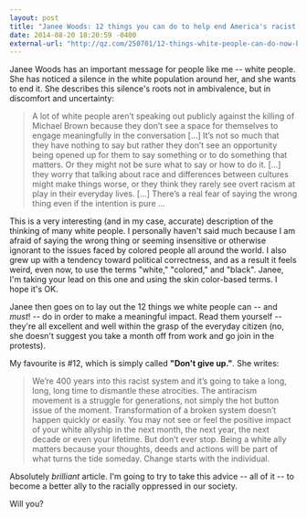 ```yaml
---
layout: post
title: "Janee Woods: 12 things you can do to help end America's racist system"
date: 2014-08-20 18:20:59 -0400
external-url: "http://qz.com/250701/12-things-white-people-can-do-now-because-ferguson/"
---
```


Janee Woods has an important message for people like me -- white people.
She has noticed a silence in the white population around her, and she
wants to end it. She describes this silence's roots not in ambivalence, but
in discomfort and uncertainty:

> A lot of white people aren’t speaking out publicly against the killing of
> Michael Brown because they don’t see a space for themselves to engage
> meaningfully in the conversation [...]  It’s not so much that they have
> nothing to say but rather they don’t see an opportunity being opened up
> for them to say something or to do something that matters. Or they might
> not be sure what to say or how to do it. [...] they worry that talking
> about race and differences between cultures might make things worse, or
> they think they rarely see overt racism at play in their everyday lives.
> [...] There’s a real fear of saying the wrong thing even if the intention
> is pure ...

This is a very interesting (and in my case, accurate) description of the
thinking of many white people. I personally haven't said much because I am
afraid of saying the wrong thing or seeming insensitive or otherwise
ignorant to the issues faced by colored people all around the world. I also
grew up with a tendency toward political correctness, and as a result it
feels weird, even now, to use the terms "white," "colored," and "black".
Janee, I'm taking your lead on this one and using the skin color-based
terms. I hope it's OK.

Janee then goes on to lay out the 12 things we white people can -- and
*must*! --  do in order to make a meaningful impact. Read them yourself --
they're all excellent and well within the grasp of the everyday citizen
(no, she doesn't suggest you take a month off from work and go join in the
protests).

My favourite is #12, which is simply called **"Don't give up."**. She
writes:

> We’re 400 years into this racist system and it’s going to take a long,
> long, long time to dismantle these atrocities. The antiracism movement is
> a struggle for generations, not simply the hot button issue of the
> moment. Transformation of a broken system doesn’t happen quickly or
> easily. You may not see or feel the positive impact of your white
> allyship in the next month, the next year, the next decade or even your
> lifetime. But don’t ever stop. Being a white ally matters because your
> thoughts, deeds and actions will be part of what turns the tide someday.
> Change starts with the individual.

Absolutely *brilliant* article. I'm going to try to take this advice -- all
of it -- to become a better ally to the racially oppressed in our society.

Will you?
